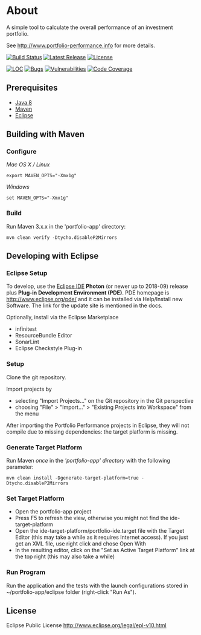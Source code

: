 # About

A simple tool to calculate the overall performance of an investment portfolio.

See http://www.portfolio-performance.info for more details.

[![Build Status](https://travis-ci.org/buchen/portfolio.svg?branch=master)](https://travis-ci.org/buchen/portfolio) [![Latest Release](https://img.shields.io/github/release/buchen/portfolio.svg)](https://github.com/buchen/portfolio/releases/latest) [![License](https://img.shields.io/github/license/buchen/portfolio.svg)](https://github.com/buchen/portfolio/blob/master/LICENSE)

[![LOC](https://sonarcloud.io/api/project_badges/measure?project=name.abuchen.portfolio%3Aportfolio-app&metric=ncloc)](https://sonarcloud.io/dashboard?id=name.abuchen.portfolio%3Aportfolio-app) [![Bugs](https://sonarcloud.io/api/project_badges/measure?project=name.abuchen.portfolio%3Aportfolio-app&metric=bugs)](https://sonarcloud.io/project/issues?id=name.abuchen.portfolio%3Aportfolio-app&resolved=false&types=BUG) [![Vulnerabilities](https://sonarcloud.io/api/project_badges/measure?project=name.abuchen.portfolio%3Aportfolio-app&metric=vulnerabilities)](https://sonarcloud.io/project/issues?id=name.abuchen.portfolio%3Aportfolio-app&resolved=false&types=VULNERABILITY) [![Code Coverage](https://sonarcloud.io/api/project_badges/measure?project=name.abuchen.portfolio%3Aportfolio-app&metric=coverage)](https://sonarcloud.io/component_measures?id=name.abuchen.portfolio%3Aportfolio-app&metric=Coverage)

## Prerequisites

* [Java 8](http://www.java.com)
* [Maven](http://maven.apache.org)
* [Eclipse](http://www.eclipse.org)

## Building with Maven

### Configure

*Mac OS X / Linux*
```
export MAVEN_OPTS="-Xmx1g"
```

*Windows*
```
set MAVEN_OPTS="-Xmx1g"
```

### Build

Run Maven 3.x.x in the 'portfolio-app' directory:

```
mvn clean verify -Dtycho.disableP2Mirrors
```

## Developing with Eclipse

### Eclipse Setup

To develop, use the [Eclipse IDE](http://eclipse.org/downloads/) **Photon** (or newer up to 2018-09) release plus **Plug-in Development Environment (PDE)**. PDE homepage is http://www.eclipse.org/pde/ and it can be installed via Help/Install new Software. The link for the update site is mentioned in the docs.

Optionally, install via the Eclipse Marketplace
* infinitest
* ResourceBundle Editor
* SonarLint
* Eclipse Checkstyle Plug-in

### Setup

Clone the git repository.

Import projects by
* selecting "Import Projects..." on the Git repository in the Git perspective
* choosing "File" > "Import..." > "Existing Projects into Workspace" from the menu

After importing the Portfolio Performance projects in Eclipse, they will not compile due to missing dependencies: the target platform is missing.

### Generate Target Platform

Run Maven *once* in the *'portfolio-app' directory* with the following parameter:
```
mvn clean install -Dgenerate-target-platform=true -Dtycho.disableP2Mirrors
```

### Set Target Platform

* Open the portfolio-app project
* Press F5 to refresh the view, otherwise you might not find the ide-target-platform
* Open the ide-target-platform/portfolio-ide.target file with the Target Editor (this may take a while as it requires Internet access). If you just get an XML file, use right click and chose Open With
* In the resulting editor, click on the "Set as Active Target Platform" link at the top right (this may also take a while)

### Run Program

Run the application and the tests with the launch configurations stored in ~/portfolio-app/eclipse folder (right-click "Run As").

## License

Eclipse Public License
http://www.eclipse.org/legal/epl-v10.html
